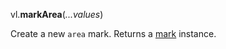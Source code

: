 vl.<b>markArea</b>(<em>...values</em>)

Create a new <code>area</code> mark.
Returns a [mark](mark) instance.
